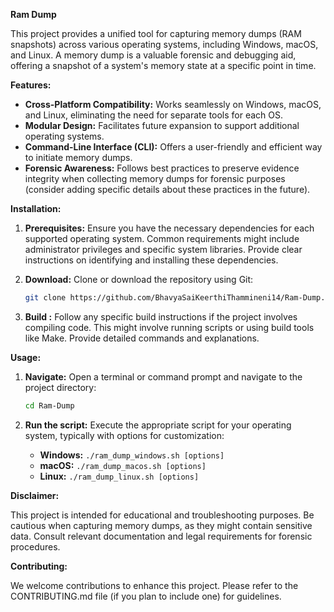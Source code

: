 **Ram Dump**

This project provides a unified tool for capturing memory dumps (RAM snapshots) across various operating systems, including Windows, macOS, and Linux. A memory dump is a valuable forensic and debugging aid, offering a snapshot of a system's memory state at a specific point in time.

**Features:**

- **Cross-Platform Compatibility:** Works seamlessly on Windows, macOS, and Linux, eliminating the need for separate tools for each OS.
- **Modular Design:** Facilitates future expansion to support additional operating systems.
- **Command-Line Interface (CLI):** Offers a user-friendly and efficient way to initiate memory dumps.
- **Forensic Awareness:** Follows best practices to preserve evidence integrity when collecting memory dumps for forensic purposes (consider adding specific details about these practices in the future).

**Installation:**

1. **Prerequisites:** Ensure you have the necessary dependencies for each supported operating system. Common requirements might include administrator privileges and specific system libraries. Provide clear instructions on identifying and installing these dependencies.
2. **Download:** Clone or download the repository using Git:

   ```bash
   git clone https://github.com/BhavyaSaiKeerthiThammineni14/Ram-Dump.git
   ```

3. **Build :** Follow any specific build instructions if the project involves compiling code. This might involve running scripts or using build tools like Make. Provide detailed commands and explanations.

**Usage:**

1. **Navigate:** Open a terminal or command prompt and navigate to the project directory:

   ```bash
   cd Ram-Dump
   ```

2. **Run the script:** Execute the appropriate script for your operating system, typically with options for customization:

   - **Windows:** `./ram_dump_windows.sh [options]` 
   - **macOS:** `./ram_dump_macos.sh [options]`
   - **Linux:** `./ram_dump_linux.sh [options]`


**Disclaimer:**

This project is intended for educational and troubleshooting purposes. Be cautious when capturing memory dumps, as they might contain sensitive data. Consult relevant documentation and legal requirements for forensic procedures.

**Contributing:**

We welcome contributions to enhance this project. Please refer to the CONTRIBUTING.md file (if you plan to include one) for guidelines.

